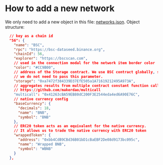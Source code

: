 # How to add a new network

We only need to add a new object in this file: [networks.json](https://github.com/noxonsu/unifactory/blob/main/src/networks.json). Object structure:

```JSON
  // key as a chain id
  "56": {
    "name": "BSC",
    "rpc": "https://bsc-dataseed.binance.org",
    "chainId": 56,
    "explorer": "https://bscscan.com",
    // used in the connection modal for the network item border color
    "color": "#CC9B00",
    // address of the Storage contract. We use BSC contract globally, so for new networks
    // we do not need to pass this parameter.
    "storage": "0xa7472f384339D37EfE505a1A71619212495A973A",
    // aggregates results from multiple contract constant function calls
    // https://github.com/makerdao/multicall
    "multicall": "0x41263cBA59EB80dC200F3E2544eda4ed6A90E76C",
    // native currency config
    "baseCurrency": {
      "decimals": 18,
      "name": "BNB",
      "symbol": "BNB"
    },
    // ERC20 token acts as an equivalent for the native currency.
    // It allows us to trade the native currency with ERC20 token
    "wrappedToken": {
      "address": "0xbb4CdB9CBd36B01bD1cBaEBF2De08d9173bc095c",
      "name": "Wrapped BNB",
      "symbol": "WBNB"
    }
  },
```
